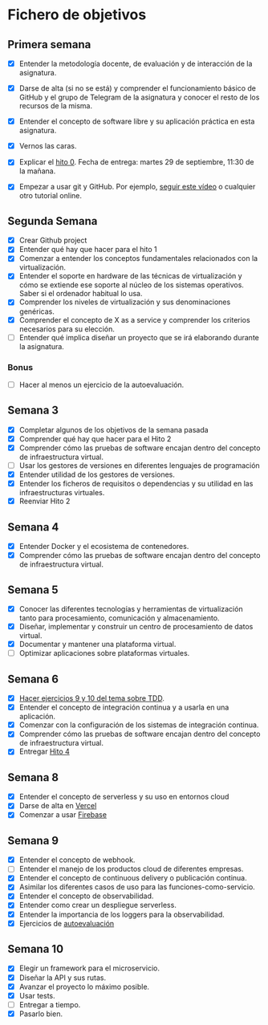 # Fichero de objetivos

## Primera semana

- [x] Entender la metodología docente, de evaluación y de interacción de la asignatura.
- [x] Darse de alta (si no se está) y comprender el funcionamiento básico de GitHub y el grupo de Telegram de la asignatura y conocer el resto de los recursos de la misma.
- [x] Entender el concepto de software libre y su aplicación práctica en esta asignatura.
- [x] Vernos las caras.
- [x] Explicar el [hito 0](http://jj.github.io/IV/documentos/proyecto/0.Repositorio). Fecha de entrega: martes 29 de septiembre, 11:30 de la mañana.
- [x] Empezar a usar git y GitHub. Por ejemplo, [seguir este vídeo](https://www.youtube.com/watch?v=gmXyJI01qa8) o cualquier otro tutorial online.


## Segunda Semana

- [x] Crear Github project
- [x] Entender qué hay que hacer para el hito 1
- [x] Comenzar a entender los conceptos fundamentales relacionados con la virtualización.
- [x] Entender el soporte en hardware de las técnicas de virtualización y cómo se extiende ese soporte al núcleo de los sistemas operativos. Saber si el ordenador habitual lo usa.
- [x] Comprender los niveles de virtualización y sus denominaciones genéricas.
- [x] Comprender el concepto de X as a service y comprender los criterios necesarios para su elección.
- [ ] Entender qué implica diseñar un proyecto que se irá elaborando durante la asignatura.

### Bonus 
- [ ] Hacer al menos un ejercicio de la autoevaluación.

## Semana 3

- [x] Completar algunos de los objetivos de la semana pasada
- [x] Comprender qué hay que hacer para el Hito 2
- [x] Comprender cómo las pruebas de software encajan dentro del concepto de infraestructura virtual.
- [ ] Usar los gestores de versiones en diferentes lenguajes de programación
- [x] Entender utilidad de los gestores de versiones.
- [x] Entender los ficheros de requisitos o dependencias y su utilidad en las infraestructuras virtuales.
- [x] Reenviar Hito 2

## Semana 4

- [x] Entender Docker y el ecosistema de contenedores.
- [x] Comprender cómo las pruebas de software encajan dentro del concepto de infraestructura virtual.

## Semana 5

- [x] Conocer las diferentes tecnologías y herramientas de virtualización tanto para procesamiento, comunicación y almacenamiento.
- [x] Diseñar, implementar y construir un centro de procesamiento de datos virtual.
- [x] Documentar y mantener una plataforma virtual.
- [ ] Optimizar aplicaciones sobre plataformas virtuales.

## Semana 6

- [x] [Hacer ejercicios 9 y 10 del tema sobre TDD](https://github.com/cecimerelo/EjerciciosIV).
- [x] Entender el concepto de integración continua y a usarla en una aplicación.
- [x] Comenzar con la configuración de los sistemas de integración continua.
- [x] Comprender cómo las pruebas de software encajan dentro del concepto de infraestructura virtual.
- [x] Entregar [Hito 4](https://github.com/cecimerelo/VizYourData/milestone/4)

## Semana 8

- [x] Entender el concepto de serverless y su uso en entornos cloud
- [x] Darse de alta en [Vercel](https://vercel.com/)
- [x] Comenzar a usar [Firebase](https://firebase.google.com/?hl=es-419&gclid=Cj0KCQiAnb79BRDgARIsAOVbhRqQ_TyajTfeHlh4lfMgEY0Y01WNzRlNcCrfG5lzIKBveWfemBP5pukaAgwxEALw_wcB)

## Semana 9

- [x] Entender el concepto de webhook.
- [ ] Entender el manejo de los productos cloud de diferentes empresas.
- [x] Entender el concepto de continuous delivery o publicación continua.
- [x] Asimilar los diferentes casos de uso para las funciones-como-servicio.
- [x] Entender el concepto de observabilidad.
- [x] Entender como crear un despliegue serverless.
- [x] Entender la importancia de los loggers para la observabilidad.
- [x] Ejercicios de [autoevaluación](https://github.com/cecimerelo/EjerciciosIV/blob/main/ejercicios/serverless.md)

## Semana 10

- [x] Elegir un framework para el microservicio.
- [x] Diseñar la API y sus rutas.
- [x] Avanzar el proyecto lo máximo posible.
- [x] Usar tests.
- [ ] Entregar a tiempo.
- [x] Pasarlo bien.